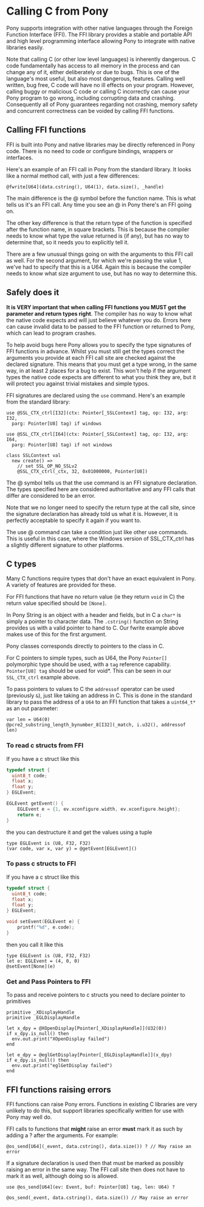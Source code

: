 # Calling C from Pony
Pony supports integration with other native languages through the
Foreign Function Interface (FFI). The FFI library provides a stable
and portable API and high level programming interface allowing Pony
to integrate with native libraries easily.

Note that calling C (or other low level languages) is inherently dangerous. C 
code fundamentally has access to all memory in the process and can change any of 
it, either deliberately or due to bugs. This is one of the language's most 
useful, but also most dangerous, features. Calling well written, bug free, C 
code will have no ill effects on your program. However, calling buggy or 
malicious C code or calling C incorrectly can cause your Pony program to go 
wrong, including corrupting data and crashing. Consequently all of Pony 
guarantees regarding not crashing, memory safety and concurrent correctness can 
be voided by calling FFI functions.

## Calling FFI functions

FFI is built into Pony and native libraries may be directly referenced
in Pony code. There is no need to code or configure bindings, wrappers or 
interfaces.

Here's an example of an FFI call in Pony from the standard library. It looks 
like a normal method call, with just a few differences:

```pony
@fwrite[U64](data.cstring(), U64(1), data.size(), _handle)
```

The main difference is the @ symbol before the function name. This is what tells 
us it's an FFI call. Any time you see an @ in Pony there's an FFI going on.

The other key difference is that the return type of the function is specified 
after the function name, in square brackets. This is because the compiler needs 
to know what type the value returned is (if any), but has no way to determine 
that, so it needs you to explicitly tell it.

There are a few unusual things going on with the arguments to this FFI call as 
well. For the second argument, for which we're passing the value 1, we've had to 
specify that this is a U64. Again this is because the compiler needs to know 
what size argument to use, but has no way to determine this.

## Safely does it

__It is VERY important that when calling FFI functions you MUST get the 
parameter and return types right__. The compiler has no way to know what the 
native code expects and will just believe whatever you do. Errors here can cause 
invalid data to be passed to the FFI function or returned to Pony, which can 
lead to program crashes.

To help avoid bugs here Pony allows you to specify the type signatures of FFI 
functions in advance. Whilst you must still get the types correct the arguments 
you provide at each FFI call site are checked against the declared signature. 
This means that you must get a type wrong, in the same way, in at least 2 places 
for a bug to exist. This won't help if the argument types the native code 
expects are different to what you think they are, but it will protect you 
against trivial mistakes and simple typos.

FFI signatures are declared using the `use` command. Here's an example from the 
standard library:

```pony
use @SSL_CTX_ctrl[I32](ctx: Pointer[_SSLContext] tag, op: I32, arg: I32,
  parg: Pointer[U8] tag) if windows

use @SSL_CTX_ctrl[I64](ctx: Pointer[_SSLContext] tag, op: I32, arg: I64,
  parg: Pointer[U8] tag) if not windows

class SSLContext val
  new create() =>
    // set SSL_OP_NO_SSLv2
    @SSL_CTX_ctrl(_ctx, 32, 0x01000000, Pointer[U8])
```

The @ symbol tells us that the use command is an FFI signature declaration. The 
types specified here are considered authoritative and any FFI calls that differ 
are considered to be an error.

Note that we no longer need to specify the return type at the call site, since 
the signature declaration has already told us what it is. However, it is 
perfectly acceptable to specify it again if you want to.

The use @ command can take a condition just like other use commands. This is 
useful in this case, where the Windows version of SSL_CTX_ctrl has a slightly 
different signature to other platforms.

## C types

Many C functions require types that don't have an exact equivalent in Pony. A 
variety of features are provided for these.

For FFI functions that have no return value (ie they return `void` in C) the 
return value specified should be `[None]`.

In Pony String is an object with a header and fields, but in C a `char*` is 
simply a pointer to character data. The `.cstring()` function on String provides 
us with a valid pointer to hand to C. Our fwrite example above makes use of this 
for the first argument.

Pony classes corresponds directly to pointers to the class in C.

For C pointers to simple types, such as U64, the Pony `Pointer[]` polymorphic 
type should be used, with a `tag` reference capability. `Pointer[U8] tag` should 
be used for void*. This can be seen in our `SSL_CTX_ctrl` example above.

To pass pointers to values to C the `addressof` operator can be used 
(previously `&`), just like taking an address in C. This is done in the standard 
library to pass the address of a `U64` to an FFI function that takes a 
`uint64_t*` as an out parameter:

```pony
var len = U64(0)
@pcre2_substring_length_bynumber_8[I32](_match, i.u32(), addressof len)
```

### To read c structs from FFI
If you have a c struct like this
```c
typedef struct {
  uint8_t code;
  float x;
  float y;
} EGLEvent;

EGLEvent getEvent() {
    EGLEvent e = {1, ev.xconfigure.width, ev.xconfigure.height};
    return e;
}
```
the you can destructure it and get the values using a tuple
```pony
type EGLEvent is (U8, F32, F32)
(var code, var x, var y) = @getEvent[EGLEvent]()
```

### To pass c structs to FFI
If you have a c struct like this
```c
typedef struct {
  uint8_t code;
  float x;
  float y;
} EGLEvent;

void setEvent(EGLEvent e) {
    printf("%d", e.code);
}
```
then you call it like this
```pony
type EGLEvent is (U8, F32, F32)
let e: EGLEvent = (4, 0, 0)
@setEvent[None](e)
```

### Get and Pass Pointers to FFI
To pass and receive pointers to c structs you need to declare pointer to 
primitives
```pony
primitive _XDisplayHandle
primitive _EGLDisplayHandle

let x_dpy = @XOpenDisplay[Pointer[_XDisplayHandle]](U32(0))
if x_dpy.is_null() then
  env.out.print("XOpenDisplay failed")
end

let e_dpy = @eglGetDisplay[Pointer[_EGLDisplayHandle]](x_dpy)
if e_dpy.is_null() then
  env.out.print("eglGetDisplay failed")
end
```

## FFI functions raising errors

FFI functions can raise Pony errors. Functions in existing C libraries are very 
unlikely to do this, but support libraries specifically written for use with 
Pony may well do.

FFI calls to functions that __might__ raise an error __must__ mark it as such by 
adding a ? after the arguments. For example:

```pony
@os_send[U64](_event, data.cstring(), data.size()) ? // May raise an error
```

If a signature declaration is used then that must be marked as possibly raising 
an error in the same way. The FFI call site then does not have to mark it as 
well, although doing so is allowed.

```pony
use @os_send[U64](ev: Event, buf: Pointer[U8] tag, len: U64) ?

@os_send(_event, data.cstring(), data.size()) // May raise an error
```
